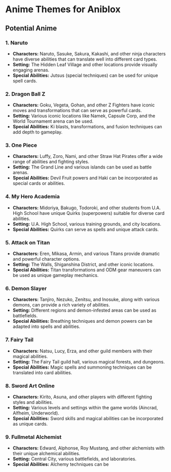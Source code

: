 # Anime Themes for Aniblox

## Potential Anime 

### 1. Naruto
- **Characters:** Naruto, Sasuke, Sakura, Kakashi, and other ninja characters have diverse abilities that can translate well into different card types.
- **Setting:** The Hidden Leaf Village and other locations provide visually engaging arenas.
- **Special Abilities:** Jutsus (special techniques) can be used for unique spell cards.

### 2. Dragon Ball Z
- **Characters:** Goku, Vegeta, Gohan, and other Z Fighters have iconic moves and transformations that can serve as powerful cards.
- **Setting:** Various iconic locations like Namek, Capsule Corp, and the World Tournament arena can be used.
- **Special Abilities:** Ki blasts, transformations, and fusion techniques can add depth to gameplay.

### 3. One Piece
- **Characters:** Luffy, Zoro, Nami, and other Straw Hat Pirates offer a wide range of abilities and fighting styles.
- **Setting:** The Grand Line and various islands can be used as battle arenas.
- **Special Abilities:** Devil Fruit powers and Haki can be incorporated as special cards or abilities.

### 4. My Hero Academia
- **Characters:** Midoriya, Bakugo, Todoroki, and other students from U.A. High School have unique Quirks (superpowers) suitable for diverse card abilities.
- **Setting:** U.A. High School, various training grounds, and city locations.
- **Special Abilities:** Quirks can serve as spells and unique attack cards.

### 5. Attack on Titan
- **Characters:** Eren, Mikasa, Armin, and various Titans provide dramatic and powerful character options.
- **Setting:** The Walls, Shiganshina District, and other iconic locations.
- **Special Abilities:** Titan transformations and ODM gear maneuvers can be used as unique gameplay mechanics.

### 6. Demon Slayer
- **Characters:** Tanjiro, Nezuko, Zenitsu, and Inosuke, along with various demons, can provide a rich variety of abilities.
- **Setting:** Different regions and demon-infested areas can be used as battlefields.
- **Special Abilities:** Breathing techniques and demon powers can be adapted into spells and abilities.

### 7. Fairy Tail
- **Characters:** Natsu, Lucy, Erza, and other guild members with their magical abilities.
- **Setting:** The Fairy Tail guild hall, various magical forests, and dungeons.
- **Special Abilities:** Magic spells and summoning techniques can be translated into card abilities.

### 8. Sword Art Online
- **Characters:** Kirito, Asuna, and other players with different fighting styles and abilities.
- **Setting:** Various levels and settings within the game worlds (Aincrad, Alfheim, Underworld).
- **Special Abilities:** Sword skills and magical abilities can be incorporated as unique cards.

### 9. Fullmetal Alchemist
- **Characters:** Edward, Alphonse, Roy Mustang, and other alchemists with their unique alchemical abilities.
- **Setting:** Central City, various battlefields, and laboratories.
- **Special Abilities:** Alchemy techniques can be
